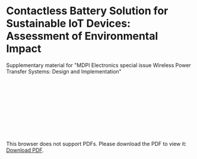 # Contactless Battery Solution for Sustainable IoT Devices: Assessment of Environmental Impact

Supplementary material for "MDPI Electronics special issue Wireless Power Transfer Systems: Design and Implementation"

<object data="https://github.com/DRAMCO/Contactless-Battery-Solution-for-Sustainable-IoT-Devices/blob/main/Assets/overview.pdf" type="application/pdf" width="700px" height="700px">
    <embed src="https://github.com/DRAMCO/Contactless-Battery-Solution-for-Sustainable-IoT-Devices/blob/main/Assets/overview.pdf">
        <p>This browser does not support PDFs. Please download the PDF to view it: <a href="https://github.com/DRAMCO/Contactless-Battery-Solution-for-Sustainable-IoT-Devices/blob/main/Assets/overview.pdf">Download PDF</a>.</p>
    </embed>
</object>
